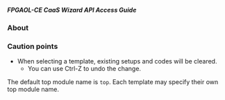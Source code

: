 ***FPGAOL-CE CaaS Wizard API Access Guide***

### About

### Caution points

- When selecting a template, existing setups and codes will be cleared. 
  - You can use Ctrl-Z to undo the change. 


The default top module name is `top`. Each template may specify their own top module name. 